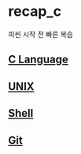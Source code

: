 # recap_c

피씬 시작 전 빠른 복습

## [C Language](C/README.md)

## [UNIX](UNIX/README.md)

## [Shell](Shell/README.md)

## [Git](GIT/README.md)
